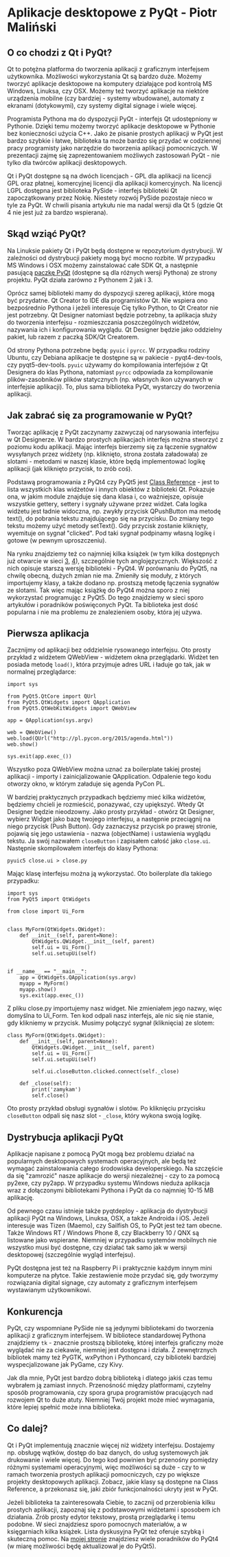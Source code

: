 # Aplikacje desktopowe z PyQt -  Piotr Maliński

## O co chodzi z Qt i PyQt?

Qt to potężna platforma do tworzenia aplikacji z graficznym interfejsem użytkownika. Możliwości wykorzystania Qt są bardzo duże. Możemy tworzyć aplikacje desktopowe na komputery działające pod kontrolą MS Windows, Linuksa, czy OSX. Możemy też tworzyć aplikacje na niektóre urządzenia mobilne (czy bardziej - systemy wbudowane), automaty z ekranami (dotykowymi), czy systemy digital signage i wiele więcej.

Programista Pythona ma do dyspozycji PyQt - interfejs Qt udostępniony w Pythonie. Dzięki temu możemy tworzyć aplikacje desktopowe w Pythonie bez konieczności użycia C++. Jako że pisanie prostych aplikacji w PyQt jest bardzo szybkie i łatwe, biblioteka ta może bardzo się przydać w codziennej pracy programisty jako narzędzie do tworzenia aplikacji pomocniczych. W prezentacji zajmę się zaprezentowaniem możliwych zastosowań PyQt - nie tylko dla twórców aplikacji desktopowych.

Qt i PyQt dostępne są na dwóch licencjach - GPL dla aplikacji na licencji GPL oraz płatnej, komercyjnej licencji dla aplikacji komercyjnych. Na licencji LGPL dostępna jest biblioteka PySide - interfejs biblioteki Qt zapoczątkowany przez Nokię. Niestety rozwój PySide pozostaje nieco w tyle za PyQt. W chwili pisania artykułu nie ma nadal wersji dla Qt 5 (gdzie Qt 4 nie jest już za bardzo wspierana).


## Skąd wziąć PyQt?

Na Linuksie pakiety Qt i PyQt będą dostępne w repozytorium dystrybucji. W zależności od dystrybucji pakiety mogą być mocno rozbite. W przypadku MS Windows i OSX możemy zainstalować całe SDK Qt, a następnie pasującą [paczkę PyQt][1] (dostępne są dla różnych wersji Pythona) ze strony projektu. PyQt działa zarówno z Pythonem 2 jak i 3.

Oprócz samej biblioteki mamy do dyspozycji szereg aplikacji, które mogą być przydatne. Qt Creator to IDE dla programistów Qt. Nie wspiera ono bezpośrednio Pythona i jeżeli interesuje Cię tylko Python, to Qt Creator nie jest potrzebny. Qt Designer natomiast będzie potrzebny, ta aplikacja służy do tworzenia interfejsu - rozmieszczania poszczególnych widżetów, nazywania ich i konfigurowania wyglądu. Qt Designer będzie jako oddzielny pakiet, lub razem z paczką SDK/Qt Creatorem.

Od strony Pythona potrzebne będą: `pyuic` i `pyrcc`. W przypadku rodziny Ubuntu, czy Debiana aplikacje te dostępne są w pakiecie - pyqt4-dev-tools, czy pyqt5-dev-tools. `pyuic` używamy do kompilowania interfejsów z Qt Designera do klas Pythona, natomiast `pyrcc` odpowiada za kompilowanie plików-zasobników plików statycznych (np. własnych ikon używanych w interfejsie aplikacji). To, plus sama biblioteka PyQt, wystarczy do tworzenia aplikacji.


## Jak zabrać się za programowanie w PyQt?

Tworząc aplikację z PyQt zaczynamy zazwyczaj od narysowania interfejsu w Qt Designerze. W bardzo prostych aplikacjach interfejs można stworzyć z poziomu kodu aplikacji. Mając interfejs bierzemy się za łączenie sygnałów wysyłanych przez widżety (np. kliknięto, strona została załadowała) ze slotami - metodami w naszej klasie, które będą implementować logikę aplikacji (jak kliknięto przycisk, to zrób coś).

Podstawą programowania z PyQt4 czy PyQt5 jest [Class Reference][1] - jest to lista wszystkich klas widżetów i innych obiektów z biblioteki Qt. Pokazuje ona, w jakim module znajduje się dana klasa i, co ważniejsze, opisuje wszystkie gettery, settery i sygnały używane przez widżet. Cała logika widżetu jest ładnie widoczna, np. zwykły przycisk QPushButton ma metodę text(), do pobrania tekstu znajdującego się na przycisku. Do zmiany tego tekstu możemy użyć metody setText(). Gdy przycisk zostanie kliknięty, wyemituje on sygnał "clicked". Pod taki sygnał podpinamy własną logikę i gotowe (w pewnym uproszczeniu).

Na rynku znajdziemy też co najmniej kilka książek (w tym kilka dostępnych już otwarcie w sieci [3], [4]), szczególnie tych anglojęzycznych. Większość z nich opisuje starszą wersję biblioteki - PyQt4. W porównaniu do PyQt5, na chwilę obecną, dużych zmian nie ma. Zmieniły się moduły, z których importujemy klasy, a także dodano np. prostszą metodę łączenia sygnałów ze slotami. Tak więc mając książkę do PyQt4 można sporo z niej wykorzystać programując z PyQt5. Do tego znajdziemy w sieci sporo artykułów i poradników poświęconych PyQt. Ta biblioteka jest dość popularna i nie ma problemu ze znalezieniem osoby, która jej używa.


## Pierwsza aplikacja

Zacznijmy od aplikacji bez oddzielnie rysowanego interfejsu. Oto prosty przykład z widżetem QWebView - widżetem okna przeglądarki. Widżet ten posiada metodę `load()`, która przyjmuje adres URL i ładuje go tak, jak w normalnej przeglądarce:

    import sys

    from PyQt5.QtCore import QUrl
    from PyQt5.QtWidgets import QApplication
    from PyQt5.QtWebKitWidgets import QWebView

    app = QApplication(sys.argv)

    web = QWebView()
    web.load(QUrl("http://pl.pycon.org/2015/agenda.html"))
    web.show()

    sys.exit(app.exec_())

Wszystko poza QWebView można uznać za boilerplate takiej prostej aplikacji - importy i zainicjalizowanie QApplication. Odpalenie tego kodu otworzy okno, w którym załaduje się agenda PyCon PL.

W bardziej praktycznych przypadkach będziemy mieć kilka widżetów, będziemy chcieli je rozmieścić, ponazywać, czy upiększyć. Wtedy Qt Designer będzie nieodzowny. Jako prosty przykład - otwórz Qt Designer, wybierz Widget jako bazę twojego interfejsu, a następnie przeciągnij na niego przycisk (Push Button). Gdy zaznaczysz przycisk po prawej stronie, pojawią się jego ustawienia - nazwa (objectName) i ustawienia wyglądu tekstu. Ja swój nazwałem `closeButton` i zapisałem całość jako `close.ui`. Następnie skompilowałem interfejs do klasy Pythona:

    pyuic5 close.ui > close.py

Mając klasę interfejsu można ją wykorzystać. Oto boilerplate dla takiego przypadku:

    import sys
    from PyQt5 import QtWidgets

    from close import Ui_Form


    class MyForm(QtWidgets.QWidget):
        def __init__(self, parent=None):
            QtWidgets.QWidget.__init__(self, parent)
            self.ui = Ui_Form()
            self.ui.setupUi(self)


    if __name__ == "__main__":
        app = QtWidgets.QApplication(sys.argv)
        myapp = MyForm()
        myapp.show()
        sys.exit(app.exec_())

Z pliku close.py importujemy nasz widget. Nie zmieniałem jego nazwy, więc domyślna to Ui_Form. Ten kod odpali nasz interfejs, ale nic się nie stanie, gdy klikniemy w przycisk. Musimy połączyć sygnał (kliknięcia) ze slotem:

    class MyForm(QtWidgets.QWidget):
        def __init__(self, parent=None):
            QtWidgets.QWidget.__init__(self, parent)
            self.ui = Ui_Form()
            self.ui.setupUi(self)

            self.ui.closeButton.clicked.connect(self._close)

        def _close(self):
            print('zamykam')
            self.close()

Oto prosty przykład obsługi sygnałów i slotów. Po kliknięciu przycisku `closeButton` odpali się nasz slot - `_close`, który wykona swoją logikę.


## Dystrybucja aplikacji PyQt

Aplikacje napisane z pomocą PyQt mogą bez problemu działać na popularnych desktopowych systemach operacyjnych, ale będą też wymagać zainstalowania całego środowiska developerskiego. Na szczęście da się "zamrozić" nasze aplikacje do wersji niezależnej - czy to za pomocą py2exe, czy py2app. W przypadku systemu Windows nieduża aplikacja wraz z dołączonymi bibliotekami Pythona i PyQt da co najmniej 10-15 MB aplikację.

Od pewnego czasu istnieje także pyqtdeploy - aplikacja do dystrybucji aplikacji PyQt na Windows, Linuksa, OSX, a także Androida i iOS. Jeżeli interesuje was Tizen (Maemo), czy Sailfish OS, to PyQt jest też tam obecne. Także Windows RT / Windows Phone 8, czy Blackberry 10 / QNX są listowane jako wspierane. Niemniej w przypadku systemów mobilnych nie wszystko musi być dostępne, czy działać tak samo jak w wersji desktopowej (szczególnie wygląd interfejsu).

PyQt dostępna jest też na Raspberry Pi i praktycznie każdym innym mini komputerze na płytce. Takie zestawienie może przydać się, gdy tworzymy rozwiązania digital signage, czy automaty z graficznym interfejsem wystawianym użytkownikowi.


## Konkurencja

PyQt, czy wspomniane PySide nie są jedynymi bibliotekami do tworzenia aplikacji z graficznym interfejsem. W bibliotece standardowej Pythona znajdziemy `tk` - znacznie prostszą bibliotekę, której interfejs graficzny może wyglądać nie za ciekawie,  niemniej jest dostępna i działa. Z zewnętrznych bibliotek mamy też PyGTK, wxPython i Pythoncard, czy biblioteki bardziej wyspecjalizowane jak PyGame, czy Kivy.

Jak dla mnie, PyQt jest bardzo dobrą biblioteką i dlatego jakiś czas temu wybrałem ją zamiast innych. Przenośność między platformami, czytelny sposób programowania, czy spora grupa programistów pracujących nad rozwojem Qt to duże atuty. Niemniej Twój projekt może mieć wymagania, które lepiej spełnić może inna biblioteka.


## Co dalej?

Qt i PyQt implementują znacznie więcej niż widżety interfejsu. Dostajemy np. obsługę wątków, dostęp do baz danych, do usług systemowych jak drukowanie i wiele więcej. Do tego kod powinien być przenośny pomiędzy różnymi systemami operacyjnymi, więc możliwości są duże - czy to w ramach tworzenia prostych aplikacji pomocniczych, czy po większe projekty desktopowych aplikacji. Zobacz, jakie klasy są dostępne na Class Reference, a przekonasz się, jaki zbiór funkcjonalności ukryty jest w PyQt.

Jeżeli biblioteka ta zainteresowała Ciebie, to zacznij od przerobienia kilku prostych aplikacji, zapoznaj się z podstawowymi widżetami i sposobem ich działania. Zrób prosty edytor tekstowy, prostą przeglądarkę i temu podobne. W sieci znajdziesz sporo pomocnych materiałów, a w księgarniach kilka książek. Lista dyskusyjna PyQt też oferuje szybką i skuteczną pomoc. Na [mojej stronie][5] znajdziesz wiele poradników do PyQt4 (w miarę możliwości będę aktualizował je do PyQt5).


[1]: https://www.riverbankcomputing.com/software/pyqt/intro        "Strona PyQt"
[2]: http://pyqt.sourceforge.net/Docs/PyQt5/class_reference.html  "Class Reference PyQt5"
[3]: http://www.qtrac.eu/pyqtbook.html    "Rapid GUI Programming with Python and Qt"
[4]: https://www.commandprompt.com/community/pyqt/    "GUI Programming with Python: QT Edition"
[5]: http://www.python.rk.edu.pl/w/p/pyqt/ "Poradniki PyQt4"
